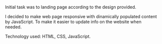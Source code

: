 Initial task was to landing page according to the design provided.

I decided to make web page responsive with dinamically populated content by JavaScript. To make it easier to update info on the website when needed.

Technology used: HTML, CSS, JavaScript.
